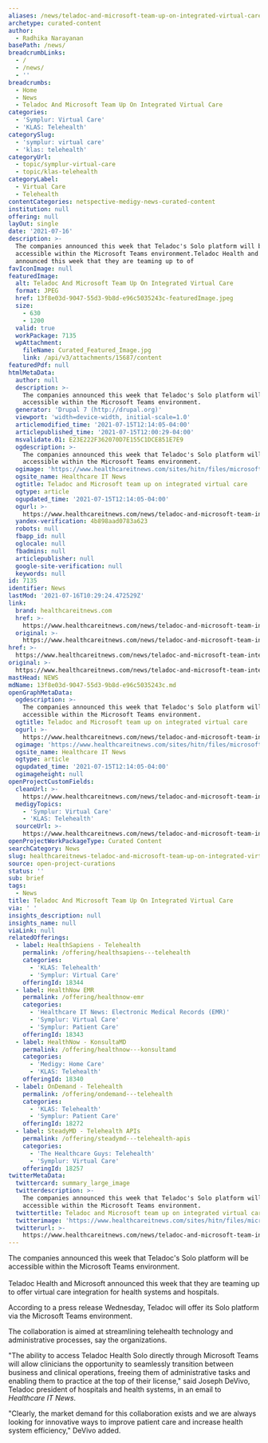 ```yaml
---
aliases: /news/teladoc-and-microsoft-team-up-on-integrated-virtual-care
archetype: curated-content
author:
  - Radhika Narayanan
basePath: /news/
breadcrumbLinks:
  - /
  - /news/
  - ''
breadcrumbs:
  - Home
  - News
  - Teladoc And Microsoft Team Up On Integrated Virtual Care
categories:
  - 'Symplur: Virtual Care'
  - 'KLAS: Telehealth'
categorySlug:
  - 'symplur: virtual care'
  - 'klas: telehealth'
categoryUrl:
  - topic/symplur-virtual-care
  - topic/klas-telehealth
categoryLabel:
  - Virtual Care
  - Telehealth
contentCategories: netspective-medigy-news-curated-content
institution: null
offering: null
layOut: single
date: '2021-07-16'
description: >-
  The companies announced this week that Teladoc's Solo platform will be
  accessible within the Microsoft Teams environment.Teladoc Health and Microsoft
  announced this week that they are teaming up to of
favIconImage: null
featuredImage:
  alt: Teladoc And Microsoft Team Up On Integrated Virtual Care
  format: JPEG
  href: 13f8e03d-9047-55d3-9b8d-e96c5035243c-featuredImage.jpeg
  size:
    - 630
    - 1200
  valid: true
  workPackage: 7135
  wpAttachment:
    fileName: Curated_Featured_Image.jpg
    link: /api/v3/attachments/15687/content
featuredPdf: null
htmlMetaData:
  author: null
  description: >-
    The companies announced this week that Teladoc's Solo platform will be
    accessible within the Microsoft Teams environment.
  generator: 'Drupal 7 (http://drupal.org)'
  viewport: 'width=device-width, initial-scale=1.0'
  articlemodified_time: '2021-07-15T12:14:05-04:00'
  articlepublished_time: '2021-07-15T12:00:29-04:00'
  msvalidate.01: E23E222F362070D7E155C1DCE851E7E9
  ogdescription: >-
    The companies announced this week that Teladoc's Solo platform will be
    accessible within the Microsoft Teams environment.
  ogimage: 'https://www.healthcareitnews.com/sites/hitn/files/microsoft_sign_1200.jpg'
  ogsite_name: Healthcare IT News
  ogtitle: Teladoc and Microsoft team up on integrated virtual care
  ogtype: article
  ogupdated_time: '2021-07-15T12:14:05-04:00'
  ogurl: >-
    https://www.healthcareitnews.com/news/teladoc-and-microsoft-team-integrated-virtual-care
  yandex-verification: 4b898aad0783a623
  robots: null
  fbapp_id: null
  oglocale: null
  fbadmins: null
  articlepublisher: null
  google-site-verification: null
  keywords: null
id: 7135
identifier: News
lastMod: '2021-07-16T10:29:24.472529Z'
link:
  brand: healthcareitnews.com
  href: >-
    https://www.healthcareitnews.com/news/teladoc-and-microsoft-team-integrated-virtual-care
  original: >-
    https://www.healthcareitnews.com/news/teladoc-and-microsoft-team-integrated-virtual-care
href: >-
  https://www.healthcareitnews.com/news/teladoc-and-microsoft-team-integrated-virtual-care
original: >-
  https://www.healthcareitnews.com/news/teladoc-and-microsoft-team-integrated-virtual-care
mastHead: NEWS
mdName: 13f8e03d-9047-55d3-9b8d-e96c5035243c.md
openGraphMetaData:
  ogdescription: >-
    The companies announced this week that Teladoc's Solo platform will be
    accessible within the Microsoft Teams environment.
  ogtitle: Teladoc and Microsoft team up on integrated virtual care
  ogurl: >-
    https://www.healthcareitnews.com/news/teladoc-and-microsoft-team-integrated-virtual-care
  ogimage: 'https://www.healthcareitnews.com/sites/hitn/files/microsoft_sign_1200.jpg'
  ogsite_name: Healthcare IT News
  ogtype: article
  ogupdated_time: '2021-07-15T12:14:05-04:00'
  ogimageheight: null
openProjectCustomFields:
  cleanUrl: >-
    https://www.healthcareitnews.com/news/teladoc-and-microsoft-team-integrated-virtual-care
  medigyTopics:
    - 'Symplur: Virtual Care'
    - 'KLAS: Telehealth'
  sourceUrl: >-
    https://www.healthcareitnews.com/news/teladoc-and-microsoft-team-integrated-virtual-care
openProjectWorkPackageType: Curated Content
searchCategory: News
slug: healthcareitnews-teladoc-and-microsoft-team-up-on-integrated-virtual-care
source: open-project-curations
status: ''
sub: brief
tags:
  - News
title: Teladoc And Microsoft Team Up On Integrated Virtual Care
via: ' '
insights_description: null
insights_name: null
viaLink: null
relatedOfferings:
  - label: HealthSapiens - Telehealth
    permalink: /offering/healthsapiens---telehealth
    categories:
      - 'KLAS: Telehealth'
      - 'Symplur: Virtual Care'
    offeringId: 18344
  - label: HealthNow EMR
    permalink: /offering/healthnow-emr
    categories:
      - 'Healthcare IT News: Electronic Medical Records (EMR)'
      - 'Symplur: Virtual Care'
      - 'Symplur: Patient Care'
    offeringId: 18343
  - label: HealthNow - KonsultaMD
    permalink: /offering/healthnow---konsultamd
    categories:
      - 'Medigy: Home Care'
      - 'KLAS: Telehealth'
    offeringId: 18340
  - label: OnDemand - Telehealth
    permalink: /offering/ondemand---telehealth
    categories:
      - 'KLAS: Telehealth'
      - 'Symplur: Patient Care'
    offeringId: 18272
  - label: SteadyMD - Telehealth APIs
    permalink: /offering/steadymd---telehealth-apis
    categories:
      - 'The Healthcare Guys: Telehealth'
      - 'Symplur: Virtual Care'
    offeringId: 18257
twitterMetaData:
  twittercard: summary_large_image
  twitterdescription: >-
    The companies announced this week that Teladoc's Solo platform will be
    accessible within the Microsoft Teams environment.
  twittertitle: Teladoc and Microsoft team up on integrated virtual care
  twitterimage: 'https://www.healthcareitnews.com/sites/hitn/files/microsoft_sign_1200.jpg'
  twitterurl: >-
    https://www.healthcareitnews.com/news/teladoc-and-microsoft-team-integrated-virtual-care
---
```

<p>The companies announced this week that Teladoc's Solo platform will be accessible within the Microsoft Teams environment.<br><br>Teladoc Health and Microsoft announced this week that they are teaming up to offer virtual care integration for health systems and hospitals. &nbsp;</p><p>According to a press release Wednesday, Teladoc will offer its Solo platform via the Microsoft Teams environment. &nbsp;</p><p>The collaboration is aimed at streamlining telehealth technology and administrative processes, say the organizations.&nbsp; &nbsp;</p><p>"The ability to access Teladoc Health Solo directly through Microsoft Teams will allow clinicians the opportunity to seamlessly transition between business and clinical operations, freeing them of administrative tasks and enabling them to practice at the top of their license," said Joseph DeVivo, Teladoc president of hospitals and health systems, in an email to <i>Healthcare IT News</i>. &nbsp;</p><p>"Clearly, the market demand for this collaboration exists and we are always looking for innovative ways to improve patient care and increase health system efficiency," DeVivo added. &nbsp;</p>